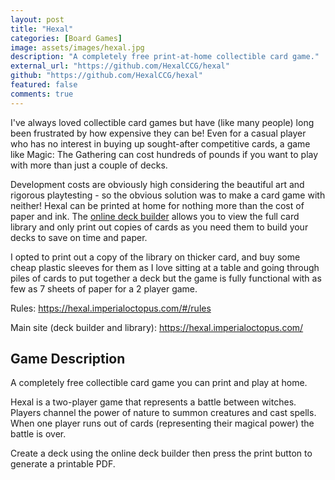 ```yaml
---
layout: post
title: "Hexal"
categories: [Board Games]
image: assets/images/hexal.jpg
description: "A completely free print-at-home collectible card game."
external_url: "https://github.com/HexalCCG/hexal"
github: "https://github.com/HexalCCG/hexal"
featured: false
comments: true
---
```


I've always loved collectible card games but have (like many people) long been frustrated by how expensive they can be! Even for a casual player who has no interest in buying up sought-after competitive cards, a game like Magic: The Gathering can cost hundreds of pounds if you want to play with more than just a couple of decks.

Development costs are obviously high considering the beautiful art and rigorous playtesting - so the obvious solution was to make a card game with neither! Hexal can be printed at home for nothing more than the cost of paper and ink. The [online deck builder](https://hexal.imperialoctopus.com/) allows you to view the full card library and only print out copies of cards as you need them to build your decks to save on time and paper.

I opted to print out a copy of the library on thicker card, and buy some cheap plastic sleeves for them as I love sitting at a table and going through piles of cards to put together a deck but the game is fully functional with as few as 7 sheets of paper for a 2 player game.

Rules: <https://hexal.imperialoctopus.com/#/rules>

Main site (deck builder and library): <https://hexal.imperialoctopus.com/>

## Game Description

A completely free collectible card game you can print and play at home.

Hexal is a two-player game that represents a battle between witches. Players channel the power of nature to summon creatures and cast spells. When one player runs out of cards (representing their magical power) the battle is over.

Create a deck using the online deck builder then press the print button to generate a printable PDF.
